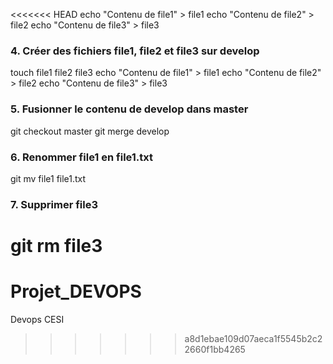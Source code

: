 <<<<<<< HEAD
echo "Contenu de file1" > file1
echo "Contenu de file2" > file2
echo "Contenu de file3" > file3
### 4. Créer des fichiers file1, file2 et file3 sur develop
touch file1 file2 file3
echo "Contenu de file1" > file1
echo "Contenu de file2" > file2
echo "Contenu de file3" > file3
### 5. Fusionner le contenu de develop dans master
git checkout master
git merge develop
### 6. Renommer file1 en file1.txt
git mv file1 file1.txt
### 7. Supprimer file3
git rm file3
=======
# Projet_DEVOPS
Devops CESI
>>>>>>> a8d1ebae109d07aeca1f5545b2c22660f1bb4265
